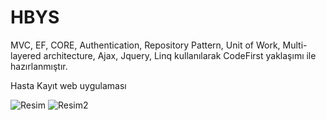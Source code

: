 # HBYS
 MVC, EF, CORE, Authentication, Repository Pattern, Unit of Work, Multi-layered architecture, Ajax, Jquery, Linq kullanılarak CodeFirst yaklaşımı ile hazırlanmıştır.
 
 Hasta Kayıt web uygulaması
 
 
<img src="https://user-images.githubusercontent.com/118361987/218140443-aeea5f43-6433-4eb8-8bf0-d57ef2f71069.jpg" alt="Resim">

<img src="https://user-images.githubusercontent.com/118361987/218140725-a6ca2cf5-10aa-4fb3-bb4b-b23b4b0a3ddd.png" alt="Resim2">

